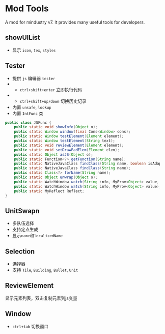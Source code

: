 # Mod Tools

A mod for mindustry v7.
It provides many useful tools for developers.

## showUIList

- 显示 `icon`, `tex`, `styles`

## Tester

- 提供 `js` 编辑器 `tester`
- - `ctrl+shift+enter` 立即执行代码
- - `ctrl+shift+up/down` 切换历史记录
- 内置 `unsafe`, `lookup`
- 内置 `IntFunc` 类
```java
public class JSFunc {
	public static void showInfo(Object o);
	public static Window window(final Cons<Window> cons);
	public static Window testElement(Element element);
	public static Window testElement(String text);
	public static void reviewElement(Element element);
	public static void setDrawPadElem(Element elem);
	public static Object asJS(Object o);
	public static Function<?> getFunction(String name);
	public static NativeJavaClass findClass(String name, boolean isAdapter);
	public static NativeJavaClass findClass(String name);
	public static Class<?> forName(String name);
	public static Object unwrap(Object o);
	public static WatchWindow watch(String info, MyProv<Object> value, float interval);
	public static WatchWindow watch(String info, MyProv<Object> value);
	public static MyReflect Reflect;
}
```

## UnitSwapn

- 多队伍选择
- 支持定点生成
- 显示`name`和`localizedName`

## Selection

- 选择器
- 支持 `Tile`, `Building`, `Bullet`, `Unit`


## ReviewElement
显示元素列表，双击复制元素到js变量

## Window
- `ctrl+tab` 切换窗口